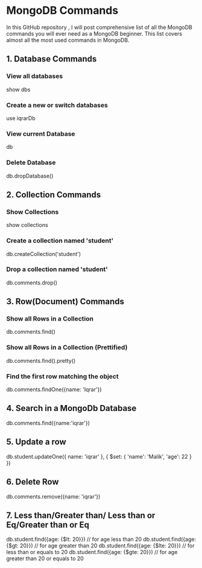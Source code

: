 # MongoDB Commands
In this GitHub repository , I will post comprehensive list of all the MongoDB commands you will ever need as a MongoDB beginner. This list covers almost all the most used commands in MongoDB.


## 1. Database Commands
### View all databases
show dbs

### Create a new or switch databases 
use iqrarDb

### View current Database
db

### Delete Database 
db.dropDatabase()

## 2. Collection Commands
### Show Collections
show collections

### Create a collection named 'student'
db.createCollection('student')

### Drop a collection named 'student'
db.comments.drop()

## 3. Row(Document) Commands
### Show all Rows in a Collection 
db.comments.find()

### Show all Rows in a Collection (Prettified)
db.comments.find().pretty()

### Find the first row matching the object
db.comments.findOne({name: 'Iqrar'})

## 4. Search in a MongoDb Database
db.comments.find({name:'iqrar'})

## 5. Update a row
db.student.updateOne({ name: 'iqrar' }, { $set: { 'name': 'Malik', 'age': 22 } })

## 6. Delete Row 
db.comments.remove({name: 'iqrar'})

## 7. Less than/Greater than/ Less than or Eq/Greater than or Eq
db.student.find({age: {$lt: 20}}) // for age less than 20
db.student.find({age: {$gt: 20}}) // for age greater than 20
db.student.find({age: {$lte: 20}})  // for less than or equals to 20
db.student.find({age: {$gte: 20}}) // for age greater than 20 or equals to 20

 








